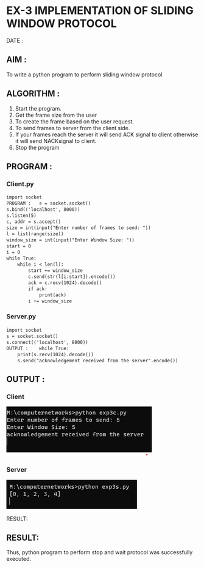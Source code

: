 # EX-3 IMPLEMENTATION OF SLIDING WINDOW PROTOCOL


DATE :


## AIM :
To write a python program to perform sliding window protocol
## ALGORITHM :
1. Start the program.
2. Get the frame size from the user
3. To create the frame based on the user request.
4. To send frames to server from the client side.
5. If your frames reach the server it will send ACK signal to client otherwise it
will send NACKsignal to client.
6. Stop the program


## PROGRAM :
### Client.py
```
import socket
PROGRAM :	s = socket.socket()
s.bind(('localhost', 8000))
s.listen(5)
c, addr = s.accept()
size = int(input("Enter number of frames to send: "))
l = list(range(size))
window_size = int(input("Enter Window Size: "))
start = 0
i = 0
while True:
    while i < len(l):
        start += window_size
        c.send(str(l[i:start]).encode())
        ack = c.recv(1024).decode()
        if ack:
            print(ack)
        i += window_size
```
### Server.py
```
import socket
s = socket.socket()
s.connect(('localhost', 8000))
OUTPUT :	while True:
    print(s.recv(1024).decode())
    s.send("acknowledgement received from the server".encode())
```




## OUTPUT :
### Client
![](3c.png)
### Server
![](3s.png)


RESULT:	
## RESULT:
Thus, python program to perform stop and wait protocol was successfully executed.

